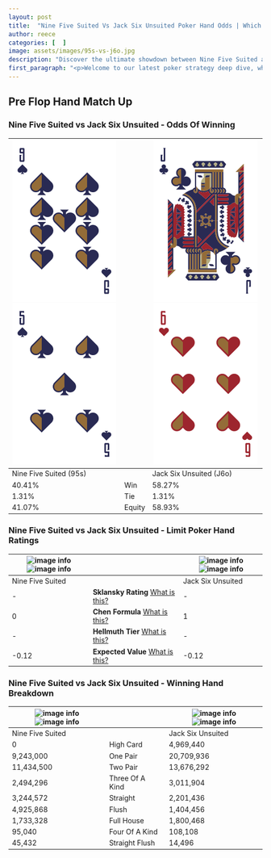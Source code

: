```yaml
---
layout: post
title:  "Nine Five Suited Vs Jack Six Unsuited Poker Hand Odds | Which Is The Better Hand In Poker? A Complete Guide"
author: reece
categories: [  ]
image: assets/images/95s-vs-j6o.jpg
description: "Discover the ultimate showdown between Nine Five Suited and Jack Six Unsuited in poker! Uncover the odds, strategies, and scenarios where one hand triumphs over the other. Get ready to up your poker game with this thrilling analysis."
first_paragraph: "<p>Welcome to our latest poker strategy deep dive, where we're pitting two distinct hands against each other in a high-stakes showdown: Nine Five Suited vs Jack Six Unsuited.</p><p>In the dynamic world of poker, every decision counts, and knowing which hand holds the upper hand is key to your success at the table.</p><p>In this article, we'll dissect these two hands, explore the scenarios where one dominates the other, and equip you with the knowledge to make strategic choices that can tip the odds in your favor.</p><p>Get ready to unravel the intriguing dynamics of these poker hands and elevate your game to new heights.</p>"
---
```




[comment]: # (sp0)

## Pre Flop Hand Match Up

<div class="table hand-ratings" markdown="1"> 



### Nine Five Suited vs Jack Six Unsuited - Odds Of Winning


    
| ![image info](assets/images/hand1/9.png) ![image info](assets/images/hand1/5.png) |  | ![image info](assets/images/hand2/j.png) ![image info](assets/images/hand2/6o.png) |
| -------- | -------- | -------- |
| Nine Five Suited (95s) |  | Jack Six Unsuited (J6o) |
| 40.41% | Win | 58.27% |
| 1.31% | Tie | 1.31% |
| 41.07% | Equity | 58.93% |




[comment]: # (sp1)



### Nine Five Suited vs Jack Six Unsuited - Limit Poker Hand Ratings


    
| ![image info](https://www.riverpairs.com/assets/images/hand1/9.png) ![image info](https://www.riverpairs.com/assets/images/hand1/5.png) |  | ![image info](https://www.riverpairs.com/assets/images/hand2/j.png) ![image info](https://www.riverpairs.com/assets/images/hand2/6o.png) |
| -------- | -------- | -------- |
| Nine Five Suited |  | Jack Six Unsuited |
| - | **Sklansky Rating** [What is this?](/sklansky-rating-explained) | - |
| 0 | **Chen Formula** [What is this?](/chen-formula-explained) | 1 |
| - | **Hellmuth Tier** [What is this?](/Hellmuth-tier-explained) | - |
| -0.12 | **Expected Value** [What is this?](/expected-value-explained) | -0.12 |




[comment]: # (sp2)



### Nine Five Suited vs Jack Six Unsuited - Winning Hand Breakdown


    
| ![image info](https://www.riverpairs.com/assets/images/hand1/9.png) ![image info](https://www.riverpairs.com/assets/images/hand1/5.png) |  | ![image info](https://www.riverpairs.com/assets/images/hand2/j.png) ![image info](https://www.riverpairs.com/assets/images/hand2/6o.png) |
| -------- | -------- | -------- |
| Nine Five Suited |  | Jack Six Unsuited |
| 0 | High Card | 4,969,440 |
| 9,243,000 | One Pair | 20,709,936 |
| 11,434,500 | Two Pair | 13,676,292 |
| 2,494,296 | Three Of A Kind | 3,011,904 |
| 3,244,572 | Straight | 2,201,436 |
| 4,925,868 | Flush | 1,404,456 |
| 1,733,328 | Full House | 1,800,468 |
| 95,040 | Four Of A Kind | 108,108 |
| 45,432 | Straight Flush | 14,496 |




[comment]: # (sp3)



</div>

[comment]: # (sp4)



[comment]: # (sp5)

